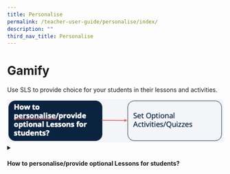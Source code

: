 ```yaml
---
title: Personalise
permalink: /teacher-user-guide/personalise/index/
description: ""
third_nav_title: Personalise
---
```

<h1>Gamify</h1>
<p>Use SLS to provide choice for your students in their lessons and activities.</p>
<img src="/images/2Teacher/Flow-Personalise.png">

<details>
<summary><h4>How to personalise/provide optional Lessons for students?</h4></summary>
<ul>
<li><a target="_blank" href="/teacher-user-guide/personalise/set-optional-activities-and-quizzes/">Set Optional Activities &amp; Quizzes</a></li>
</ul>
</details>